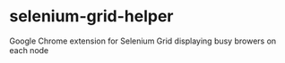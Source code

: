 # selenium-grid-helper
Google Chrome extension for Selenium Grid displaying busy browers on each node 

